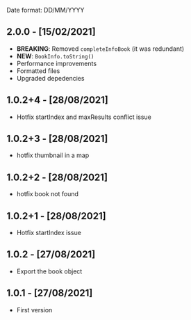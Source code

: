 Date format: DD/MM/YYYY

## 2.0.0 - [15/02/2021]

- **BREAKING**: Removed `completeInfoBook` (it was redundant)
- **NEW**: `BookInfo.toString()`
- Performance improvements
- Formatted files
- Upgraded depedencies

## 1.0.2+4 - [28/08/2021]

- Hotfix startIndex and maxResults conflict issue

## 1.0.2+3 - [28/08/2021]

- hotfix thumbnail in a map

## 1.0.2+2 - [28/08/2021]

- hotfix book not found

## 1.0.2+1 - [28/08/2021]

- Hotfix startIndex issue

## 1.0.2 - [27/08/2021]

- Export the book object

## 1.0.1 - [27/08/2021]

- First version
